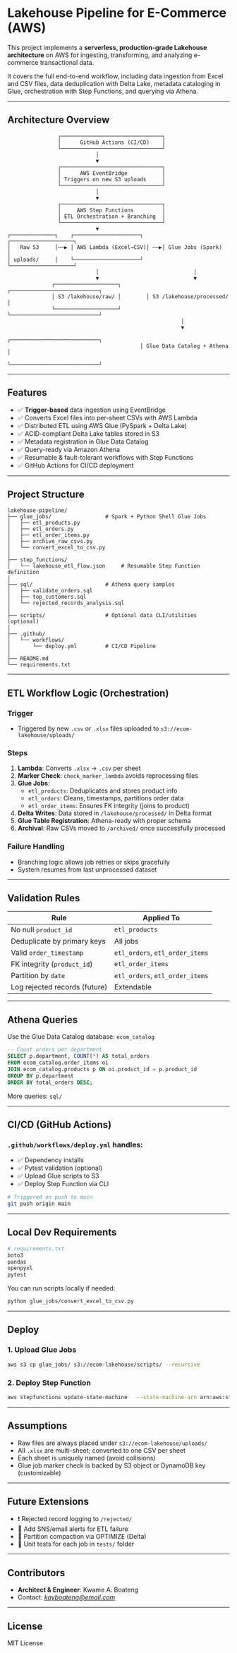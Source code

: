 # Lakehouse Pipeline for E-Commerce (AWS)

This project implements a **serverless, production-grade Lakehouse architecture** on AWS for ingesting, transforming, and analyzing e-commerce transactional data.

It covers the full end-to-end workflow, including data ingestion from Excel and CSV files, data deduplication with Delta Lake, metadata cataloging in Glue, orchestration with Step Functions, and querying via Athena.

---

## Architecture Overview

```
                ┌────────────────────────────────┐
                │      GitHub Actions (CI/CD)    │
                └────────────────────────────────┘
                            │
                            ▼
                ┌────────────────────────────────┐
                │      AWS EventBridge           │
                │ Triggers on new S3 uploads     │
                └────────────────────────────────┘
                            │
                            ▼
                ┌────────────────────────────────┐
                │     AWS Step Functions         │
                │ ETL Orchestration + Branching  │
                └────────────────────────────────┘
                            ▼
┌──────────────┐    ┌─────────────────────┐      ┌────────────────────┐
│   Raw S3     │──▶ │ AWS Lambda (Excel→CSV)│ ──▶│ Glue Jobs (Spark)  │
│ uploads/     │    └─────────────────────┘      └────────────────────┘
                            │                              │
                            ▼                              ▼
              ┌────────────────────┐        ┌────────────────────────────┐
              │ S3 /lakehouse/raw/ │        │ S3 /lakehouse/processed/   │
              └────────────────────┘        └────────────────────────────┘
                                                       │
                                                       ▼
                                          ┌────────────────────────────┐
                                          │ Glue Data Catalog + Athena │
                                          └────────────────────────────┘
```

---

## Features

- ✅ **Trigger-based** data ingestion using EventBridge
- ✅ Converts Excel files into per-sheet CSVs with AWS Lambda
- ✅ Distributed ETL using AWS Glue (PySpark + Delta Lake)
- ✅ ACID-compliant Delta Lake tables stored in S3
- ✅ Metadata registration in Glue Data Catalog
- ✅ Query-ready via Amazon Athena
- ✅ Resumable & fault-tolerant workflows with Step Functions
- ✅ GitHub Actions for CI/CD deployment

---

## Project Structure

```
lakehouse-pipeline/
├── glue_jobs/                 # Spark + Python Shell Glue Jobs
│   ├── etl_products.py
│   ├── etl_orders.py
│   ├── etl_order_items.py
│   ├── archive_raw_csvs.py
│   └── convert_excel_to_csv.py
│
├── step_functions/
│   └── lakehouse_etl_flow.json     # Resumable Step Function definition
│
├── sql/                       # Athena query samples
│   ├── validate_orders.sql
│   ├── top_customers.sql
│   └── rejected_records_analysis.sql
│
├── scripts/                   # Optional data CLI/utilities (optional)
│
├── .github/
│   └── workflows/
│       └── deploy.yml         # CI/CD Pipeline
│
├── README.md
└── requirements.txt
```

---

## ETL Workflow Logic (Orchestration)

### Trigger

- Triggered by new `.csv` or `.xlsx` files uploaded to `s3://ecom-lakehouse/uploads/`

### Steps

1. **Lambda**: Converts `.xlsx` → `.csv` per sheet
2. **Marker Check**: `check_marker_lambda` avoids reprocessing files
3. **Glue Jobs**:
   - `etl_products`: Deduplicates and stores product info
   - `etl_orders`: Cleans, timestamps, partitions order data
   - `etl_order_items`: Ensures FK integrity (joins to product)
4. **Delta Writes**: Data stored in `/lakehouse/processed/` in Delta format
5. **Glue Table Registration**: Athena-ready with proper schema
6. **Archival**: Raw CSVs moved to `/archived/` once successfully processed

### Failure Handling

- Branching logic allows job retries or skips gracefully
- System resumes from last unprocessed dataset

---

## Validation Rules

| Rule                          | Applied To                      |
| ----------------------------- | ------------------------------- |
| No null `product_id`          | `etl_products`                  |
| Deduplicate by primary keys   | All jobs                        |
| Valid `order_timestamp`       | `etl_orders`, `etl_order_items` |
| FK integrity (`product_id`)   | `etl_order_items`               |
| Partition by `date`           | `etl_orders`, `etl_order_items` |
| Log rejected records (future) | Extendable                      |

---

## Athena Queries

Use the Glue Data Catalog database: `ecom_catalog`

```sql
-- Count orders per department
SELECT p.department, COUNT(*) AS total_orders
FROM ecom_catalog.order_items oi
JOIN ecom_catalog.products p ON oi.product_id = p.product_id
GROUP BY p.department
ORDER BY total_orders DESC;
```

More queries: `sql/`

---

## CI/CD (GitHub Actions)

### `.github/workflows/deploy.yml` handles:

- ✅ Dependency installs
- ✅ Pytest validation (optional)
- ✅ Upload Glue scripts to S3
- ✅ Deploy Step Function via CLI

```bash
# Triggered on push to main
git push origin main
```

---

## Local Dev Requirements

```bash
# requirements.txt
boto3
pandas
openpyxl
pytest
```

You can run scripts locally if needed:

```bash
python glue_jobs/convert_excel_to_csv.py
```

---

## Deploy

### 1. Upload Glue Jobs

```bash
aws s3 cp glue_jobs/ s3://ecom-lakehouse/scripts/ --recursive
```

### 2. Deploy Step Function

```bash
aws stepfunctions update-state-machine   --state-machine-arn arn:aws:states:<region>:<acct>:stateMachine:lakehouse-orchestration   --definition file://step_functions/lakehouse_etl_flow.json
```

---

## Assumptions

- Raw files are always placed under `s3://ecom-lakehouse/uploads/`
- All `.xlsx` are multi-sheet; converted to one CSV per sheet
- Each sheet is uniquely named (avoid collisions)
- Glue job marker check is backed by S3 object or DynamoDB key (customizable)

---

## Future Extensions

- ❗ Rejected record logging to `/rejected/`
- 📩 Add SNS/email alerts for ETL failure
- 🧹 Partition compaction via OPTIMIZE (Delta)
- 🧪 Unit tests for each job in `tests/` folder

---

## Contributors

- **Architect & Engineer**: Kwame A. Boateng
- Contact: *kayboateng@email.com*

---

## License

MIT License 
